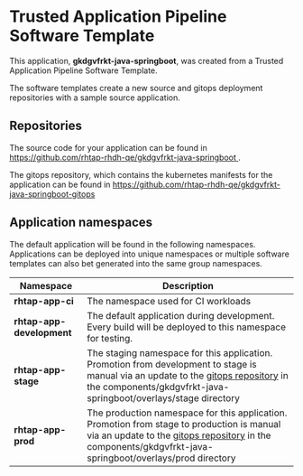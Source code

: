 # Trusted Application Pipeline Software Template

This application, **gkdgvfrkt-java-springboot**, was created from a Trusted Application Pipeline Software Template.

The software templates create a new source and gitops deployment repositories with a sample source application. 

## Repositories

The source code for your application can be found in [https://github.com/rhtap-rhdh-qe/gkdgvfrkt-java-springboot ](https://github.com/rhtap-rhdh-qe/gkdgvfrkt-java-springboot ).
 
The gitops repository, which contains the kubernetes manifests for the application can be found in 
[https://github.com/rhtap-rhdh-qe/gkdgvfrkt-java-springboot-gitops ](https://github.com/rhtap-rhdh-qe/gkdgvfrkt-java-springboot-gitops ) 

## Application namespaces 

The default application will be found in the following namespaces. Applications can be deployed into unique namespaces or multiple software templates can also bet generated into the same group namespaces.  

|  Namespace   |  Description   |  
| -------- | -------- |
| **rhtap-app-ci** | The namespace used for CI workloads |
| **rhtap-app-development** | The default application during development. Every build will be deployed to this namespace for testing. |
| **rhtap-app-stage** | The staging namespace for this application. Promotion from development to stage is manual via an update to the [gitops repository](https://github.com/rhtap-rhdh-qe/gkdgvfrkt-java-springboot-gitops ) in the components/gkdgvfrkt-java-springboot/overlays/stage directory |
| **rhtap-app-prod** | The production namespace for this application. Promotion from stage to production is manual via an update to the [gitops repository](https://github.com/rhtap-rhdh-qe/gkdgvfrkt-java-springboot-gitops ) in the components/gkdgvfrkt-java-springboot/overlays/prod directory |